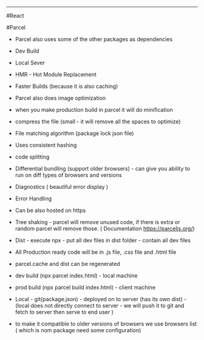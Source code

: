 ---
#React 

#Parcel
- Parcel also uses some of the other packages as     dependencies 
- Dev Build
- Local Sever
- HMR - Hot Module Replacement 
- Faster Builds (because it is also caching) 
- Parcel also does image optimization 
- when you make production build in parcel it will do minification
- compress the file (small - it will remove all the spaces to optimize) 
- File matching algorithm (package lock json file)
- Uses consistent hashing
- code splitting
- Differential bundling (support older browsers) - can give you ability to run on diff types of browsers and versions 
- Diagnostics ( beautiful error display )
- Error Handling
- Can be also hosted on https 
- Tree shaking - parcel will remove unused code, if there is extra or random parcel will remove those. 
 ( Documentation  https://parceljs.org/)


- Dist - execute npx - put all dev files in dist folder - contain all dev files 

- All Production ready code will be in .js file, .css file and .html file 
- parcel.cache and dist can be regenerated
- dev build (npx parcel index.html) - local machine
- prod build (npx parcel build index.html) - client machine

- Local - git(package.json) - deployed on to server (has its own dist) - (local does not directly connect to server - we will push it to git and fetch to server then serve to end user )

- to make it compatible to older versions of browsers we use browsers list ( which is nom package need some configuration)